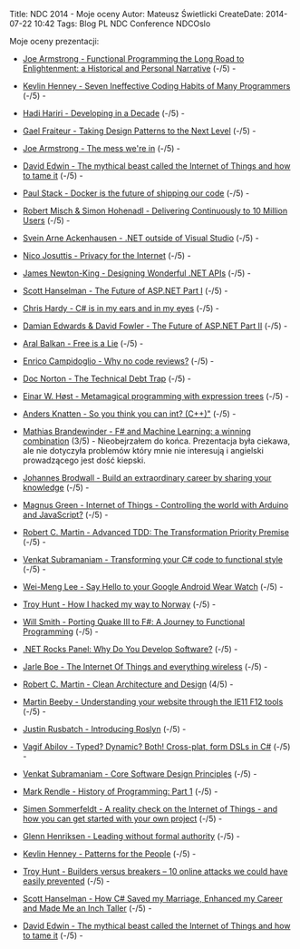 Title: NDC 2014 - Moje oceny
Autor: Mateusz Świetlicki
CreateDate: 2014-07-22 10:42
Tags:	Blog
		PL
		NDC
		Conference
		NDCOslo

Moje oceny prezentacji:

 - [Joe Armstrong - Functional Programming the Long Road to Enlightenment: a Historical and Personal Narrative](http://vimeo.com/97329186) (-/5) - 

 - [Kevlin Henney - Seven Ineffective Coding Habits of Many Programmers](http://vimeo.com/97329157) (-/5) - 

 - [Hadi Hariri - Developing in a Decade](http://vimeo.com/97315946) (-/5) - 

 - [Gael Fraiteur - Taking Design Patterns to the Next Level](http://vimeo.com/97408213) (-/5) - 

 - [Joe Armstrong - The mess we&#039;re in](http://vimeo.com/97408239) (-/5) - 

 - [David Edwin - The mythical beast called the Internet of Things and how to tame it](http://vimeo.com/97408240) (-/5) - 

 - [Paul Stack - Docker is the future of shipping our code](http://vimeo.com/97415348) (-/5) - 

 - [Robert Misch &amp; Simon Hohenadl - Delivering Continuously to 10 Million Users](http://vimeo.com/97419153) (-/5) - 

 - [Svein Arne Ackenhausen - .NET outside of Visual Studio](http://vimeo.com/97419176) (-/5) - 

 - [Nico Josuttis - Privacy for the Internet](http://vimeo.com/97501375) (-/5) - 

 - [James Newton-King - Designing Wonderful .NET APIs](http://vimeo.com/97501377) (-/5) - 

 - [Scott Hanselman - The Future of ASP.NET Part I](http://vimeo.com/97501412) (-/5) - 

 - [Chris Hardy - C# is in my ears and in my eyes](http://vimeo.com/97501413) (-/5) - 

 - [Damian Edwards &amp; David Fowler - The Future of ASP.NET Part II](http://vimeo.com/97505678) (-/5) - 

 - [Aral Balkan - Free is a Lie](http://vimeo.com/97505679) (-/5) - 

 - [Enrico Campidoglio - Why no code reviews?](http://vimeo.com/97505680) (-/5) - 

 - [Doc Norton - The Technical Debt Trap](http://vimeo.com/97507576) (-/5) - 

 - [Einar W. H&oslash;st - Metamagical programming with expression trees](http://vimeo.com/97514516) (-/5) - 

 - [Anders Knatten - So you think you can int? (C++)&quot;](http://vimeo.com/97507577) (-/5) - 

 - [Mathias Brandewinder - F# and Machine Learning: a winning combination](http://vimeo.com/97514517) (3/5) - Nieobejrzałem do końca. Prezentacja była ciekawa, ale nie dotyczyła problemów który mnie nie interesują i angielski prowadzącego jest dość kiepski.

 - [Johannes Brodwall - Build an extraordinary career by sharing your knowledge](http://vimeo.com/97514629) (-/5) - 

 - [Magnus Green - Internet of Things - Controlling the world with Arduino and JavaScript?](http://vimeo.com/97516287) (-/5) - 

 - [Robert C. Martin - Advanced TDD: The Transformation Priority Premise](http://vimeo.com/97516288) (-/5) - 

 - [Venkat Subramaniam - Transforming your C# code to functional style](http://vimeo.com/97519532) (-/5) - 

 - [Wei-Meng Lee - Say Hello to your Google Android Wear Watch](http://vimeo.com/97519533) (-/5) - 

 - [Troy Hunt - How I hacked my way to Norway](http://vimeo.com/97530814) (-/5) - 

 - [Will Smith - Porting Quake III to F#: A Journey to Functional Programming](http://vimeo.com/97530815) (-/5) - 

 - [.NET Rocks Panel: Why Do You Develop Software?](http://vimeo.com/97530817) (-/5) - 

 - [Jarle Boe - The Internet Of Things and everything wireless](http://vimeo.com/97530862) (-/5) - 

 - [Robert C. Martin - Clean Architecture and Design](http://vimeo.com/97530863) (4/5) - 

 - [Martin Beeby - Understanding your website through the IE11 F12 tools](http://vimeo.com/97537017) (-/5) - 

 - [Justin Rusbatch - Introducing Roslyn](http://vimeo.com/97537019) (-/5) - 

 - [Vagif Abilov - Typed? Dynamic? Both! Cross-plat, form DSLs in C#](http://vimeo.com/97541183) (-/5) - 

 - [Venkat Subramaniam - Core Software Design Principles](http://vimeo.com/97541185) (-/5) - 

 - [Mark Rendle - History of Programming: Part 1](http://vimeo.com/97541186) (-/5) - 

 - [Simen Sommerfeldt - A reality check on the Internet of Things - and how you can get started with your own project](http://vimeo.com/97567956) (-/5) - 

 - [Glenn Henriksen - Leading without formal authority](http://vimeo.com/97344526) (-/5) - 

 - [Kevlin Henney - Patterns for the People](http://vimeo.com/97344527) (-/5) - 

 - [Troy Hunt - Builders versus breakers &ndash; 10 online attacks we could have easily prevented](http://vimeo.com/97344528) (-/5) - 

 - [Scott Hanselman - How C# Saved my Marriage, Enhanced my Career and Made Me an Inch Taller](http://vimeo.com/97349222) (-/5) - 

 - [David Edwin - The mythical beast called the Internet of Things and how to tame it](http://vimeo.com/97408240) (-/5) - 

